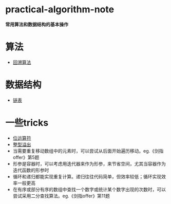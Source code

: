 # practical-algorithm-note

**常用算法和数据结构的基本操作**

# 算法
- [回溯算法](algorithm/backtracking.md)

# 数据结构
- [链表](data_structure/linked_list.md)
# 一些tricks
- [位运算符](tricks/bitwise_operators.md)
- [整型溢出](tricks/integer_overflow.md)
- 当需要重复移动数组中的元素时，可以尝试从后面开始遍历移动。eg.《剑指offer》第5题
- 形参是容器时，可以考虑用迭代器来作为形参，来节省空间，尤其当容器作为迭代函数的形参时
- 循环和递归都能实现重复计算。递归往往代码简单，但效率较低；循环实现效率一般更高
- 在有序或部分有序的数组中查找一个数字或统计某个数字出现的次数时，可以尝试采用二分查找算法。eg.《剑指offer》第11题

